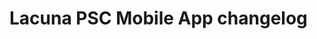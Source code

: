 ﻿# Lacuna PSC Mobile App changelog

<!-- link to version in Portuguese -->
<div data-alt-locales="pt-br"></div>
